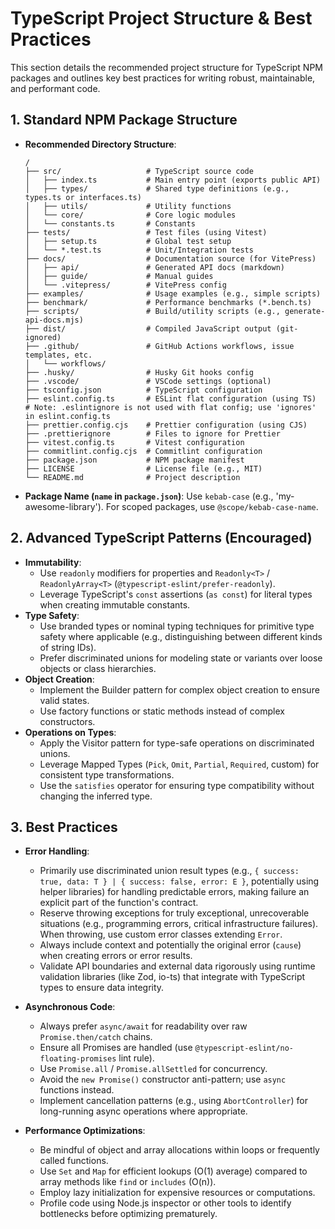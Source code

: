 # TypeScript Project Structure & Best Practices

This section details the recommended project structure for TypeScript NPM packages and outlines key best practices for writing robust, maintainable, and performant code.

## 1. Standard NPM Package Structure

- **Recommended Directory Structure**:
  ```
  /
  ├── src/                   # TypeScript source code
  │   ├── index.ts           # Main entry point (exports public API)
  │   ├── types/             # Shared type definitions (e.g., types.ts or interfaces.ts)
  │   ├── utils/             # Utility functions
  │   └── core/              # Core logic modules
  │   └── constants.ts       # Constants
  ├── tests/                 # Test files (using Vitest)
  │   ├── setup.ts           # Global test setup
  │   └── *.test.ts          # Unit/Integration tests
  ├── docs/                  # Documentation source (for VitePress)
  │   ├── api/               # Generated API docs (markdown)
  │   ├── guide/             # Manual guides
  │   └── .vitepress/        # VitePress config
  ├── examples/              # Usage examples (e.g., simple scripts)
  ├── benchmark/             # Performance benchmarks (*.bench.ts)
  ├── scripts/               # Build/utility scripts (e.g., generate-api-docs.mjs)
  ├── dist/                  # Compiled JavaScript output (git-ignored)
  ├── .github/               # GitHub Actions workflows, issue templates, etc.
  │   └── workflows/
  ├── .husky/                # Husky Git hooks config
  ├── .vscode/               # VSCode settings (optional)
  ├── tsconfig.json          # TypeScript configuration
  ├── eslint.config.ts       # ESLint flat configuration (using TS)
  # Note: .eslintignore is not used with flat config; use 'ignores' in eslint.config.ts
  ├── prettier.config.cjs    # Prettier configuration (using CJS)
  ├── .prettierignore        # Files to ignore for Prettier
  ├── vitest.config.ts       # Vitest configuration
  ├── commitlint.config.cjs  # Commitlint configuration
  ├── package.json           # NPM package manifest
  ├── LICENSE                # License file (e.g., MIT)
  └── README.md              # Project description
  ```
- **Package Name (`name` in `package.json`)**: Use `kebab-case` (e.g., 'my-awesome-library'). For scoped packages, use `@scope/kebab-case-name`.

## 2. Advanced TypeScript Patterns (Encouraged)

- **Immutability**:
    - Use `readonly` modifiers for properties and `Readonly<T>` / `ReadonlyArray<T>` (`@typescript-eslint/prefer-readonly`).
    - Leverage TypeScript's `const` assertions (`as const`) for literal types when creating immutable constants.
- **Type Safety**:
    - Use branded types or nominal typing techniques for primitive type safety where applicable (e.g., distinguishing between different kinds of string IDs).
    - Prefer discriminated unions for modeling state or variants over loose objects or class hierarchies.
- **Object Creation**:
    - Implement the Builder pattern for complex object creation to ensure valid states.
    - Use factory functions or static methods instead of complex constructors.
- **Operations on Types**:
    - Apply the Visitor pattern for type-safe operations on discriminated unions.
    - Leverage Mapped Types (`Pick`, `Omit`, `Partial`, `Required`, custom) for consistent type transformations.
    - Use the `satisfies` operator for ensuring type compatibility without changing the inferred type.

## 3. Best Practices

- **Error Handling**:
    - Primarily use discriminated union result types (e.g., `{ success: true, data: T } | { success: false, error: E }`, potentially using helper libraries) for handling predictable errors, making failure an explicit part of the function's contract.
    - Reserve throwing exceptions for truly exceptional, unrecoverable situations (e.g., programming errors, critical infrastructure failures). When throwing, use custom error classes extending `Error`.
    - Always include context and potentially the original error (`cause`) when creating errors or error results.
    - Validate API boundaries and external data rigorously using runtime validation libraries (like Zod, io-ts) that integrate with TypeScript types to ensure data integrity.

- **Asynchronous Code**:
    - Always prefer `async/await` for readability over raw `Promise.then/catch` chains.
    - Ensure all Promises are handled (use `@typescript-eslint/no-floating-promises` lint rule).
    - Use `Promise.all` / `Promise.allSettled` for concurrency.
    - Avoid the `new Promise()` constructor anti-pattern; use `async` functions instead.
    - Implement cancellation patterns (e.g., using `AbortController`) for long-running async operations where appropriate.

- **Performance Optimizations**:
    - Be mindful of object and array allocations within loops or frequently called functions.
    - Use `Set` and `Map` for efficient lookups (O(1) average) compared to array methods like `find` or `includes` (O(n)).
    - Employ lazy initialization for expensive resources or computations.
    - Profile code using Node.js inspector or other tools to identify bottlenecks before optimizing prematurely.